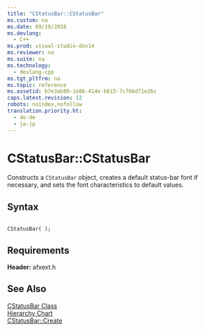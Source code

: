 ```yaml
---
title: "CStatusBar::CStatusBar"
ms.custom: na
ms.date: 09/19/2016
ms.devlang: 
  - C++
ms.prod: visual-studio-dev14
ms.reviewer: na
ms.suite: na
ms.technology: 
  - devlang-cpp
ms.tgt_pltfrm: na
ms.topic: reference
ms.assetid: b7e3ab89-1e86-414e-b615-7c766d71e26c
caps.latest.revision: 12
robots: noindex,nofollow
translation.priority.ht: 
  - de-de
  - ja-jp
---
```

# CStatusBar::CStatusBar
Constructs a `CStatusBar` object, creates a default status-bar font if necessary, and sets the font characteristics to default values.  
  
## Syntax  
  
```  
  
CStatusBar( );  
```  
  
## Requirements  
 **Header:** afxext.h  
  
## See Also  
 [CStatusBar Class](../vs140/CStatusBar-Class.md)   
 [Hierarchy Chart](../vs140/Hierarchy-Chart.md)   
 [CStatusBar::Create](../vs140/CStatusBar--Create.md)